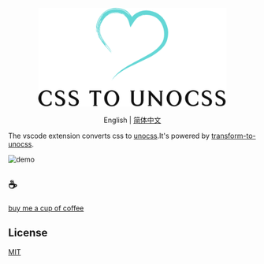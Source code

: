 <p align="center">
<img height="200" src="./assets/kv.png" alt="to unocss">
</p>
<p align="center"> English | <a href="./README_zh.md">简体中文</a></p>

The vscode extension converts css to [unocss](https://github.com/unocss/unocss).It's powered by [transform-to-unocss](https://github.com/Simon-He95/transformToUnocss).

![demo](/assets/demo1.gif)

## :coffee:

[buy me a cup of coffee](https://github.com/Simon-He95/sponsor)

## License

[MIT](./license)
